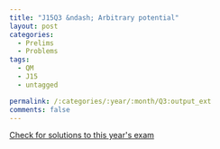 ```yaml
---
title: "J15Q3 &ndash; Arbitrary potential"
layout: post
categories:
  - Prelims
  - Problems
tags:
  - QM
  - J15
  - untagged

permalink: /:categories/:year/:month/Q3:output_ext
comments: false
---
```

<object data="2015J3Q.pdf" type="application/pdf" width="100%" height="500"></object>
<div class="message"><a href='https://princetonprelim.com/prelim/34/'>Check for solutions to this year's exam</a></div>